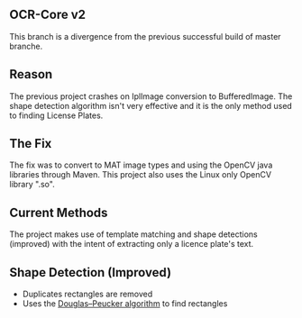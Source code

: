 ## OCR-Core v2
This branch is a divergence from the previous successful build of master branche.

## Reason
The previous project crashes on IplImage conversion to BufferedImage. The shape detection algorithm isn't very effective and it is the only method used to finding License Plates. 

## The Fix
The fix was to convert to MAT image types and using the OpenCV java libraries through Maven. This project also uses the Linux only OpenCV library ".so". 

## Current Methods
The project makes use of template matching and shape detections (improved) with the intent of extracting only a licence plate's text. 

## Shape Detection (Improved)
- Duplicates rectangles are removed
- Uses the [Douglas–Peucker algorithm](https://en.wikipedia.org/wiki/Ramer%E2%80%93Douglas%E2%80%93Peucker_algorithm) to find rectangles
